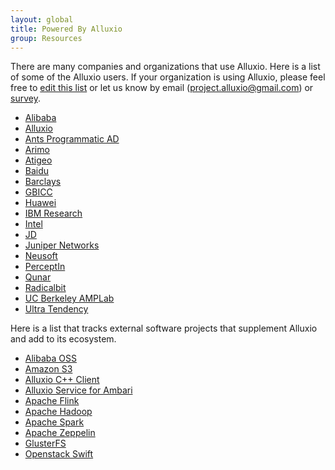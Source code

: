 ```yaml
---
layout: global
title: Powered By Alluxio
group: Resources
---
```


There are many companies and organizations that use Alluxio. Here is a list of some of the Alluxio
users. If your organization is using Alluxio, please feel free to 
[edit this list](https://github.com/alluxio/alluxio/edit/master/docs/en/Powered-By-Alluxio.md)
or let us know by email (project.alluxio@gmail.com) or
[survey](http://alluxio.org/resources/survey-users/).

* [Alibaba](http://www.alibaba.com/)
* [Alluxio](http://www.alluxio.com/)
* [Ants Programmatic AD](http://ants.vn/)
* [Arimo](http://arimo.com/)
* [Atigeo](http://atigeo.com/)
* [Baidu](http://www.baidu.com/)
* [Barclays](http://www.barclays.co.uk/)
* [GBICC](http://www.gbicc.net/)
* [Huawei](http://www.huawei.com/)
* [IBM Research](http://www.research.ibm.com/)
* [Intel](http://www.intel.com/)
* [JD](http://www.jd.com/)
* [Juniper Networks](http://www.juniper.net/)
* [Neusoft](http://www.neusoft.com/)
* [PerceptIn](http://www.perceptin.io/)
* [Qunar](http://www.qunar.com/)
* [Radicalbit](http://www.radicalbit.io)
* [UC Berkeley AMPLab](https://amplab.cs.berkeley.edu/)
* [Ultra Tendency](http://ultratendency.com/)

Here is a list that tracks external software projects that supplement Alluxio and add to its ecosystem.

* [Alibaba OSS](http://www.aliyun.com/product/oss/?lang=en)
* [Amazon S3](https://aws.amazon.com/s3/)
* [Alluxio C++ Client](https://github.com/stormspirit/libtachyon)
* [Alluxio Service for Ambari](https://github.com/chuyqa/tachyon-ambari-service)
* [Apache Flink](https://flink.apache.org/)
* [Apache Hadoop](https://hadoop.apache.org/)
* [Apache Spark](http://spark.apache.org/)
* [Apache Zeppelin](http://zeppelin-project.org/)
* [GlusterFS](http://www.gluster.org/)
* [Openstack Swift](http://docs.openstack.org/developer/swift/)
